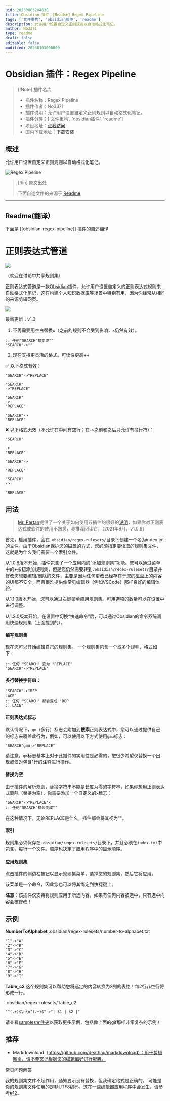 ```yaml
---
uid: 20230803204638
title: Obsidian 插件：【Readme】Regex Pipeline
tags: ['文件重构', 'obsidian插件', 'readme']
description: 允许用户设置自定义正则规则以自动格式化笔记。
author: No3371
type: readme
draft: false
editable: false
modified: 20230101000000
---
```


# Obsidian 插件：Regex Pipeline

> [!Note] 插件名片
> - 插件名称：Regex Pipeline
> - 插件作者：No3371
> - 插件说明：允许用户设置自定义正则规则以自动格式化笔记。
> - 插件分类：['文件重构', 'obsidian插件', 'readme']
> - 项目地址：[点我访问](https://github.com/No3371/obsidian-regex-pipeline)
> - 国内下载地址：[下载安装](https://pkmer.cn/products/plugin/pluginMarket/?obsidian-regex-pipeline)

## 概述

允许用户设置自定义正则规则以自动格式化笔记。

![Regex Pipeline](https://cdn.pkmer.cn/covers/obsidian-regex-pipeline_new.gif!pkmer)

> [!tip] 原文出处
> 
>下面自述文件的来源于 [Readme](https://ghproxy.net/https://raw.githubusercontent.com/No3371/obsidian-regex-pipeline/master/README.md)
> 

---

## Readme(翻译）

下面是 [[obsidian-regex-pipeline]] 插件的自述翻译


# 正则表达式管道

![](https://img.shields.io/github/downloads/no3371/obsidian-regex-pipeline/total?style=plastic)

（欢迎在讨论中共享规则集）

正则表达式管道是一款[Obsidian](https://obsidian.md/)插件，允许用户设置自定义的正则表达式规则来自动格式化笔记，这在构建个人知识数据库等场景中特别有用，因为你经常从相同的来源剪辑网页。

![](https://raw.githubusercontent.com/No3371/obsidian-regex-pipeline/master/assets/regex-pipeline-newmenu.gif)

最新更新：v1.3

1. 不再需要用空白替换`x`（之前的规则不会受到影响，`x`仍然有效）。

```
:: 任何"SEARCH"都变成""
"SEARCH"->""
```

2. 现在支持更灵活的格式。可读性更高++

✅ 以下格式有效：
```
"SEARCH"->"REPLACE"
```

```
"SEARCH"
->"REPLACE"
```

```
"SEARCH"
->
"REPLACE"
```

```
"SEARCH"->
"REPLACE"
```

❌ 以下格式无效（不允许在中间有空行；在`->`之前和之后只允许有换行符）：

```
"SEARCH"

->
"REPLACE"
```

```
"SEARCH"->

"REPLACE"
```

```
"SEARCH"
->

"REPLACE"
```

## 用法

> [Mr. Partan](www.lpartan.com)提供了一个关于如何使用该插件的很好的[说明](https://gist.github.com/No3371/f1750b178376f0659df6650ccaf57c12)，如果你对正则表达式或软件的使用不熟悉，我推荐阅读它。（2021年9月，v1.0.9）

首先，启用插件，会在`.obsidian/regex-rulesets/`目录下创建一个名为index.txt的文件。由于Obsidian保护您的磁盘的方式，您必须指定要读取的规则集文件，这就是为什么我们需要一个索引文件。

从1.0.8版本开始，插件包含了一个应用内的“添加规则集”功能。您可以通过菜单中的+按钮添加规则集，但是您仍然需要转到`.obsidian/regex-rulesets/`目录并修改您想要编辑/删除的文件，主要是因为任何更改已经存在于您的磁盘上的内容的UI都不安全，而且很难提供像常见编辑器（例如VSCode）那样良好的编辑体验。

从1.1.0版本开始，您可以通过右键菜单应用规则集。可用选项的数量可以在设置中进行调整。

从1.2.0版本开始，在设置中切换“快速命令”后，可以通过Obsidian的命令系统调用快速规则集（上面提到的）。

#### 编写规则集
现在您可以开始编辑自己的规则集。
一个规则集包含一个或多个规则，格式如下：
```
:: 任何 "SEARCH" 变为 "REPLACE"
"SEARCH"->"REPLACE"
```

#### 多行替换字符串：
```
"SEARCH"->"REP
LACE"
:: 任何 "SEARCH" 都会变成 "REP
:: LACE"
```

#### 正则表达式标志
默认情况下，`gm`（多行）标志会附加到**搜索**正则表达式中，您可以通过提供自己的标志来覆盖此行为，例如，可以使用以下方式使用`gmu`标志：
```
"SEARCH"gmu->"REPLACE"
```

请注意，`gm`标志基本上对于此插件的实用性是必需的，您很少希望仅替换一个出现或仅对包含1行的注释进行操作。

#### 替换为空
由于插件的解析规则，替换字符串不能是长度为零的字符串，如果你想用正则表达式删除（替换为空），你需要添加一个自定义的`x`标志：
```
"SEARCH"->"REPLACE"x
:: 任何"SEARCH"都会变成""
```
在这种情况下，无论REPLACE是什么，插件都会将其视为""。

#### 索引
规则集必须保存在`.obsidian/regex-rulesets/`目录下，并且必须在`index.txt`中包含，每行一个文件。顺序也决定了应用程序中的显示顺序。

#### 应用规则集
点击插件的侧边栏按钮以显示规则集菜单，选择您的规则集，然后它将应用。

该菜单是一个命令，因此您也可以将其绑定到快捷键上。

**注意**：该插件仅支持将规则应用于所选内容，如果有任何内容被选中，只有选中内容会被修改！

## 示例

**NumberToAlphabet**
.obsidian/regex-rulesets/number-to-alphabet.txt
```
"1"->"A"
"2"->"B"
"3"->"C"
"4"->"D"
"5"->"E"
"6"->"F"
"7"->"G"
"8"->"H"
"9"->"I"
```

**Table_c2**
这个规则集可以帮助您将选定的内容转换为2列的表格！每2行非空行将形成一行。

.obsidian/regex-rulesets/Table_c2
```
"^(.+)$\n\n^(.+)$"->"| $1 | $2 |"
```

请查看[samples文件夹](https://github.com/No3371/obsidian-regex-pipeline/tree/master/samples)以获取更多示例，包括像上面的gif那样非常复杂的示例！

## 推荐
- Markdownload（https://github.com/deathau/markdownload）：用于剪辑网页，请不要忘记根据您的编辑偏好进行配置。

常见问题解答

我的规则集文件不起作用，通知显示没有替换，但我确定格式是正确的。
可能是你的规则集文件使用的是非UTF8编码，这在一些编辑器应用程序中会发生，请参考[#12](https://github.com/No3371/obsidian-regex-pipeline/issues/12)。




